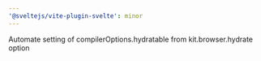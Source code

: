 ```yaml
---
'@sveltejs/vite-plugin-svelte': minor
---
```


Automate setting of compilerOptions.hydratable from kit.browser.hydrate option
